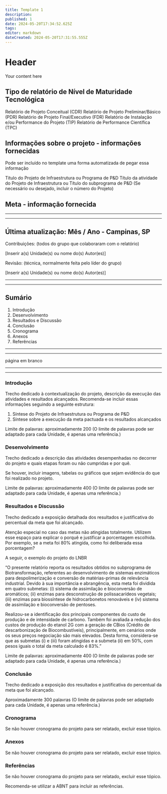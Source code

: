 ```yaml
---
title: Template 1
description: 
published: 1
date: 2024-05-20T17:34:52.625Z
tags: 
editor: markdown
dateCreated: 2024-05-20T17:31:55.555Z
---
```


# Header
Your content here


## Tipo de relatório de Nível de Maturidade Tecnológica
Relatório de Projeto Conceitual (CDR) 
Relatório de Projeto Preliminar/Básico (PDR) 
Relatório de Projeto Final/Executivo (FDR) 
Relatório de Instalação e/ou Performance do Projeto (TIP) 
Relatório de Performance Científica (TPC) 


## Informações sobre o projeto - informações fornecidas
Pode ser incluído no template uma forma automatizada de pegar essa informação

Título do Projeto de Infraestrutura ou Programa de P&D 
Título da atividade do Projeto de Infraestrutura ou Título do subprograma de P&D 
(Se necessário ou desejado, incluir o número do Projeto) 


## Meta - informação fornecida



---

---


## Última atualização: Mês / Ano - Campinas, SP


Contribuições: (todos do grupo que colaboraram com o relatório)

[Inserir a(s) Unidade(s) ou nome do(s) Autor(es)] 


Revisão: (técnica, normalmente feita pelo líder do grupo) 

[Inserir a(s) Unidade(s) ou nome do(s) Autor(es)] 


---

---

## Sumário

1. Introdução
2. Desenvolvimento
3. Resultados e Discussão
4. Conclusão
5. Cronograma
6. Anexos
7. Referências


---

---

página em branco


---

---


### Introdução 

Trecho dedicado à contextualização do projeto, descrição da execução das atividades e resultados alcançados. Recomenda-se incluir essas informações seguindo a seguinte estrutura: 

 1. Síntese do Projeto de Infraestrutura ou Programa de P&D 
 2. Síntese sobre a execução da meta pactuada e os resultados alcançados 

Limite de palavras: aproximadamente 200 (O limite de palavras pode ser adaptado para cada Unidade, é apenas uma referência.) 

### Desenvolvimento  

Trecho dedicado a descrição das atividades desempenhadas no decorrer do projeto e quais etapas foram ou não cumpridas e por quê.  

 

Se houver, incluir imagens, tabelas ou gráficos que sejam evidência do que foi realizado no projeto.  

Limite de palavras: aproximadamente 400 (O limite de palavras pode ser adaptado para cada Unidade, é apenas uma referência.) 

### Resultados e Discussão 

Trecho dedicado a exposição detalhada dos resultados e justificativa do percentual da meta que foi alcançado. 

Atenção especial no caso das metas não atingidas totalmente. Utilizem esse espaço para explicar o porquê e justificar a porcentagem escolhida. Por exemplo, se a meta foi 80% atingida, como foi deliberada essa porcentagem?  

A seguir, o exemplo do projeto do LNBR 

“O presente relatório reporta os resultados obtidos no subprograma de Biotransformação, referentes ao desenvolvimento de sistemas enzimáticos para despolimerização e conversão de matérias-primas de relevância industrial. Devido à sua importância e abrangência, esta meta foi dividida em quatro submetas: (i) sistema de assimilação e bioconversão de aromáticos; (ii) enzimas para desconstrução de polissacarídeos vegetais; (iii) enzimas para biossíntese de hidrocarbonetos renováveis e (iv) sistema de assimilação e bioconversão de pentoses.  

Realizou-se a identificação dos principais componentes do custo de produção e de intensidade de carbono. Também foi avaliada a redução dos custos de produção do etanol 2G com a geração de CBios (Crédito de descarbonização de Biocombustíveis), principalmente, em cenários onde os seus preços negociação são mais elevados. Desta forma, considera-se que as submetas (i) e (iii) foram atingidas e a submeta (ii) em 50%, com pesos iguais o total da meta calculado é 83%.” 

Limite de palavras: aproximadamente 400 (O limite de palavras pode ser adaptado para cada Unidade, é apenas uma referência.) 

### Conclusão 

Trecho dedicado a exposição dos resultados e justificativa do percentual da meta que foi alcançado. 

Aproximadamente 300 palavras (O limite de palavras pode ser adaptado para cada Unidade, é apenas uma referência.) 

### Cronograma 

Se não houver cronograma do projeto para ser relatado, excluir esse tópico. 

### Anexos  

Se não houver cronograma do projeto para ser relatado, excluir esse tópico.  

### Referências 

​Se não houver cronograma do projeto para ser relatado, excluir esse tópico. 

​Recomenda-se utilizar a ABNT para incluir as referências.  
